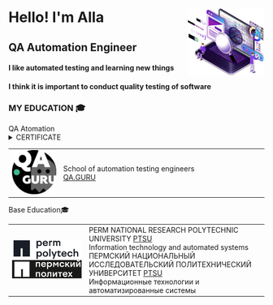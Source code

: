 <div id="header" align="left">
  <img width="30%" src="img/QA_LOGO.png" align="right">
	<h1>Hello!    I'm  Alla</h1>
	<h2>QA Automation Engineer</h2>
	<h4>I like automated testing and learning new things</h4>
	<h4>I think it is important to conduct quality testing of software</h4>
	</div>

<!-- Education section -->
### MY EDUCATION 🎓

  <summary>  QA Atomation  </summary>
  <table width="100%" border='0'>
    <tr>
        <td width="20%" align="center" valign="center">
            <img src="img/QAGURU-LOGO.png">
            </td>
            <td valign="middle">School of automation testing engineers
            </br><a target="_blank" href="https://qa.guru/en/">QA.GURU</a>
    </td>
</tr>

<details>	
<summary>  CERTIFICATE  </summary>
</details>
</table>
  <summary> Base Education🎓 </summary>
  <table width="100%" border='0'>
    <tr>
        <td width="30%" align="center" valign="center">
            <img src="img/Politech-LOGO.svg">
            </td>
            <td valign="right">  PERM NATIONAL RESEARCH POLYTECHNIC UNIVERSITY <a target="_blank" href="https://pstu.ru/en/">PTSU</a>
            </br>  Information technology and automated systems 
	    </br>ПЕРМСКИЙ НАЦИОНАЛЬНЫЙ ИССЛЕДОВАТЕЛЬСКИЙ ПОЛИТЕХНИЧЕСКИЙ УНИВЕРСИТЕТ <a target="_blank" href="https://pstu.ru/">PTSU</a>
            </br>Информационные технологии и автоматизированные системы 
    </td>
</tr>

</table>





<!--
**FkkfRf/FkkfRf** is a ✨ _special_ ✨ repository because its `README.md` (this file) appears on your GitHub profile.

### Hello! I'm Alla. 

<p align="left">
<img width="30%" src="img/QA_LOGO.png" >
</p>
<p align="left">
<code><img src="img/QA-logo.svg"></code>
</p>
<p align="center">
<img src="img/QA-logo1.svg" width="500">
</p>
Here are some ideas to get you started:

- 🔭 I’m currently working on ...
- 🌱 I’m currently learning ...
- 👯 I’m looking to collaborate on ...
- 🤔 I’m looking for help with ...
- 💬 Ask me about ...
- 📫 How to reach me: ...
- 😄 Pronouns: ...
- ⚡ Fun fact: ...
-->
